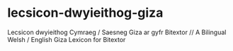 # lecsicon-dwyieithog-giza
Lecsicon dwyieithog Cymraeg / Saesneg Giza ar gyfr Bitextor // A Bilingual Welsh / English Giza Lexicon for Bitextor
